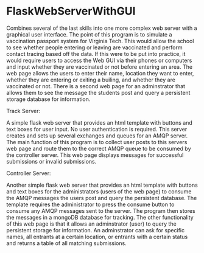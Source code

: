 # FlaskWebServerWithGUI
Combines several of the last skills into one more complex web server with a graphical user interface. The point of this program is to simulate a vaccination passport system for Virginia Tech. This would allow the school to see whether people entering or leaving are vaccinated and perform contact tracing based off the data. If this were to be put into practice, it would require users to access the Web GUI via their phones or computers and input whether they are vaccinated or not before entering an area. The web page allows the users to enter their name, location they want to enter, whether they are entering or exiting a builing, and whether they are vaccinated or not. There is a second web page for an adminstrator that allows them to see the message the students post and query a persistent storage database for information.

Track Server:

A simple flask web server that provides an html template with buttons and text boxes for user input. No user authentication is required. This server creates and sets up several exchanges and queues for an AMQP server. The main function of this program is to collect user posts to this servers web page and route them to the correct AMQP queue to be consumed by the controller server. This web page displays messages for successful submissions or invalid submissions.

Controller Server:

Another simple flask web server that provides an html template with buttons and text boxes for the administrators (users of the web page) to consume the AMQP messages the users post and query the persistent database. The template requires the administrator to press the consume button to consume any AMQP messages sent to the server. The program then stores the messages in a mongoDB database for tracking. The other functionality of this web page is that it allows an adminstrator (user) to query the persistent storage for information. An adminstrator can ask for specific names, all entrants at a certain location, or entrants with a certain status and returns a table of all matching submissions.

